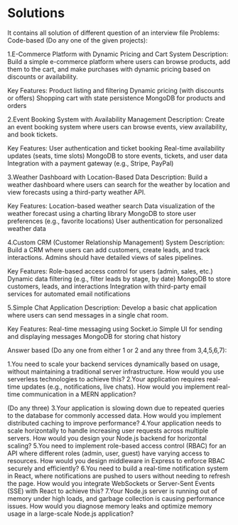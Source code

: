 # Solutions
It contains all solution of different question of an interview file
Problems: 
Code-based (Do any one of the given projects):

1.E-Commerce Platform with Dynamic Pricing and Cart System
  Description: Build a simple e-commerce platform where users can browse products, add them to the cart, and make purchases with dynamic pricing based on discounts or availability.
  
  Key Features:
  Product listing and filtering
  Dynamic pricing (with discounts or offers)
  Shopping cart with state persistence
  MongoDB for products and orders
  
2.Event Booking System with Availability Management
  Description: Create an event booking system where users can browse events, view availability, and book tickets.
  
  Key Features:
  User authentication and ticket booking
  Real-time availability updates (seats, time slots)
  MongoDB to store events, tickets, and user data
  Integration with a payment gateway (e.g., Stripe, PayPal)


3.Weather Dashboard with Location-Based Data
  Description: Build a weather dashboard where users can search for the weather by location and view forecasts using a third-party weather API.
  
  Key Features:
  Location-based weather search
  Data visualization of the weather forecast using a charting library
  MongoDB to store user preferences (e.g., favorite locations)
  User authentication for personalized weather data


4.Custom CRM (Customer Relationship Management) System
  Description: Build a CRM where users can add customers, create leads, and track interactions. Admins should have detailed views of sales pipelines.
  
  Key Features:
  Role-based access control for users (admin, sales, etc.)
  Dynamic data filtering (e.g., filter leads by stage, by date)
  MongoDB to store customers, leads, and interactions
  Integration with third-party email services for automated email notifications

5.Simple Chat Application
  Description: Develop a basic chat application where users can send messages in a single chat room.
  
  Key Features:
  Real-time messaging using Socket.io
  Simple UI for sending and displaying messages
  MongoDB for storing chat history


Answer based (Do any one from  either 1 or 2 and any three from 3,4,5,6,7):

1.You need to scale your backend services dynamically based on usage, without maintaining a traditional server infrastructure. How would you use serverless technologies to achieve this?
2.Your application requires real-time updates (e.g., notifications, live chats). How would you implement real-time communication in a MERN application?


(Do any three)
3.Your application is slowing down due to repeated queries to the database for commonly accessed data. How would you implement distributed caching to improve performance?
4.Your application needs to scale horizontally to handle increasing user requests across multiple servers. How would you design your Node.js backend for horizontal scaling?
5.You need to implement role-based access control (RBAC) for an API where different roles (admin, user, guest) have varying access to resources. How would you design middleware in Express to enforce RBAC securely and efficiently?
6.You need to build a real-time notification system in React, where notifications are pushed to users without needing to refresh the page. How would you integrate WebSockets or Server-Sent Events (SSE) with React to achieve this?
7.Your Node.js server is running out of memory under high loads, and garbage collection is causing performance issues. How would you diagnose memory leaks and optimize memory usage in a large-scale Node.js application?

